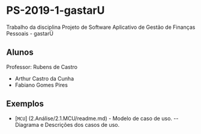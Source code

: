 # PS-2019-1-gastarU

Trabalho da disciplina Projeto de Software
Aplicativo de Gestão de Finanças Pessoais - gastarÜ 

## Alunos
Professor: Rubens de Castro
* Arthur Castro da Cunha
* Fabiano Gomes Pires

## Exemplos
* [`MCU`] (2.Análise/2.1.MCU/readme.md) - Modelo de caso de uso.
-- Diagrama e Descrições dos casos de uso.
